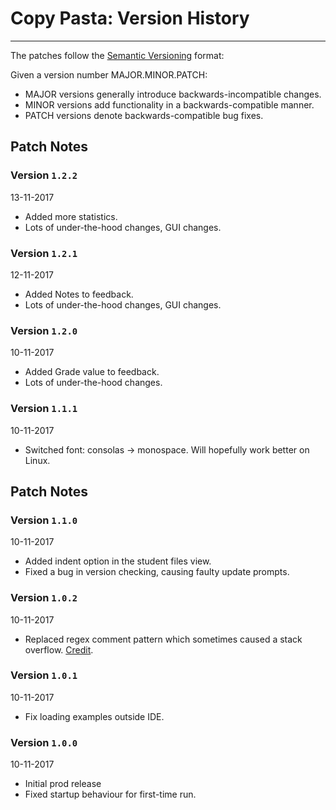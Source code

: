# Copy Pasta: Version History
___
The patches follow the [Semantic Versioning](http://semver.org/) format:

Given a version number MAJOR.MINOR.PATCH:

* MAJOR versions generally introduce backwards-incompatible changes.
* MINOR versions add functionality in a backwards-compatible manner.
* PATCH versions denote backwards-compatible bug fixes.

## Patch Notes

### Version `1.2.2`
13-11-2017
* Added more statistics.
* Lots of under-the-hood changes, GUI changes.

### Version `1.2.1`
12-11-2017
* Added Notes to feedback.
* Lots of under-the-hood changes, GUI changes.

### Version `1.2.0`
10-11-2017
* Added Grade value to feedback.
* Lots of under-the-hood changes.

### Version `1.1.1`
10-11-2017
* Switched font: consolas -> monospace. Will hopefully work better on Linux.

## Patch Notes
### Version `1.1.0`
10-11-2017
* Added indent option in the student files view.
* Fixed a bug in version checking, causing faulty update prompts.

### Version `1.0.2`
10-11-2017
* Replaced regex comment pattern which sometimes caused a stack overflow.
[Credit](https://stackoverflow.com/a/1740692).

### Version `1.0.1`
10-11-2017
* Fix loading examples outside IDE.

### Version `1.0.0`
10-11-2017
* Initial prod release
* Fixed startup behaviour for first-time run.